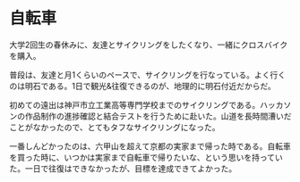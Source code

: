 # 自転車
大学2回生の春休みに、友達とサイクリングをしたくなり、一緒にクロスバイクを購入。

普段は、友達と月1くらいのペースで、サイクリングを行なっている。よく行くのは明石である。1日で観光&往復できるのが、地理的に明石付近だからだ。

初めての遠出は神戸市立工業高等専門学校までのサイクリングである。ハッカソンの作品制作の進捗確認と結合テストを行うために赴いた。山道を長時間漕いだことがなかったので、とてもタフなサイクリングになった。

一番しんどかったのは、六甲山を超えて京都の実家まで帰った時である。自転車を買った時に、いつかは実家まで自転車で帰りたいな、という思いを持っていた。一日で往復はできなかったが、目標を達成できてよかった。